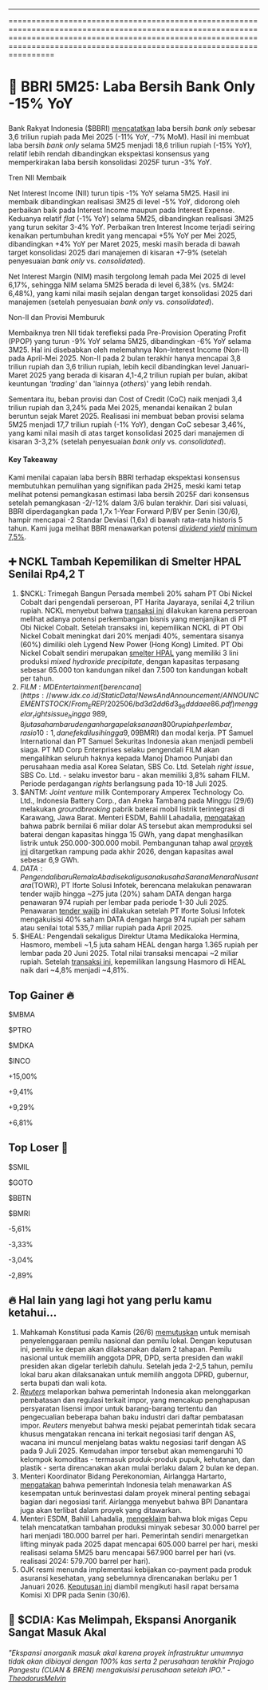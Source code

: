 ---

==================================================================================================================================================================================================================================

# 🏧 BBRI 5M25: Laba Bersih Bank Only -15% YoY

#####

#####

Bank Rakyat Indonesia ($BBRI) [mencatatkan](https://www.ir-bri.com/misc/QR/2025/BRI_Lapkeu_M05_2025_Eng.pdf) laba bersih _bank only_ sebesar 3,6 triliun rupiah pada Mei 2025 (\-11% YoY, -7% MoM). Hasil ini membuat laba bersih _bank only_ selama 5M25 menjadi 18,6 triliun rupiah (\-15% YoY), relatif lebih rendah dibandingkan ekspektasi konsensus yang memperkirakan laba bersih konsolidasi 2025F turun -3% YoY.

Tren NII Membaik

Net Interest Income (NII) turun tipis -1% YoY selama 5M25. Hasil ini membaik dibandingkan realisasi 3M25 di level -5% YoY, didorong oleh perbaikan baik pada Interest Income maupun pada Interest Expense. Keduanya relatif _flat_ (-1% YoY) selama 5M25, dibandingkan realisasi 3M25 yang turun sekitar 3-4% YoY. Perbaikan tren Interest Income terjadi seiring kenaikan pertumbuhan kredit yang mencapai +5% YoY per Mei 2025, dibandingkan +4% YoY per Maret 2025, meski masih berada di bawah target konsolidasi 2025 dari manajemen di kisaran +7-9% (setelah penyesuaian _bank only_ vs. _consolidated_).

Net Interest Margin (NIM) masih tergolong lemah pada Mei 2025 di level 6,17%, sehingga NIM selama 5M25 berada di level 6,38% (vs. 5M24: 6,48%), yang kami nilai masih sejalan dengan target konsolidasi 2025 dari manajemen (setelah penyesuaian _bank only_ vs. _consolidated_).

Non-II dan Provisi Memburuk

Membaiknya tren NII tidak terefleksi pada Pre-Provision Operating Profit (PPOP) yang turun \-9% YoY selama 5M25, dibandingkan -6% YoY selama 3M25. Hal ini disebabkan oleh melemahnya Non-Interest Income (Non-II) pada April-Mei 2025. Non-II pada 2 bulan terakhir hanya mencapai 3,8 triliun rupiah dan 3,6 triliun rupiah, lebih kecil dibandingkan level Januari-Maret 2025 yang berada di kisaran 4,1-4,2 triliun rupiah per bulan, akibat keuntungan _'trading'_ dan 'lainnya (_others_)' yang lebih rendah.

Sementara itu, beban provisi dan Cost of Credit (CoC) naik menjadi 3,4 triliun rupiah dan 3,24% pada Mei 2025, menandai kenaikan 2 bulan beruntun sejak Maret 2025. Realisasi ini membuat beban provisi selama 5M25 menjadi 17,7 triliun rupiah (\-1% YoY), dengan CoC sebesar 3,46%, yang kami nilai masih di atas target konsolidasi 2025 dari manajemen di kisaran 3-3,2% (setelah penyesuaian _bank only_ vs. _consolidated_).

#### Key Takeaway

Kami menilai capaian laba bersih BBRI terhadap ekspektasi konsensus membutuhkan pemulihan yang signifikan pada 2H25, meski kami tetap melihat potensi pemangkasan estimasi laba bersih 2025F dari konsensus setelah pemangkasan -2/-12% dalam 3/6 bulan terakhir. Dari sisi valuasi, BBRI diperdagangkan pada 1,7x 1-Year Forward P/BV per Senin (30/6), hampir mencapai -2 Standar Deviasi (1,6x) di bawah rata-rata historis 5 tahun. Kami juga melihat BBRI menawarkan potensi _[dividend yield](https://stockbit.com/post/18961657)_ [minimum 7,5%](https://stockbit.com/post/18961657).

## ➕ NCKL Tambah Kepemilikan di Smelter HPAL Senilai Rp4,2 T

1.  $NCKL: Trimegah Bangun Persada membeli 20% saham PT Obi Nickel Cobalt dari pengendali perseroan, PT Harita Jayaraya, senilai 4,2 triliun rupiah. NCKL menyebut bahwa [transaksi ini](https://www.idx.co.id/StaticData/NewsAndAnnouncement/ANNOUNCEMENTSTOCK/From_EREP/202506/49c5eebb7f_8db7c417e5.pdf) dilakukan karena perseroan melihat adanya potensi perkembangan bisnis yang menjanjikan di PT Obi Nickel Cobalt. Setelah transaksi ini, kepemilikan NCKL di PT Obi Nickel Cobalt meningkat dari 20% menjadi 40%, sementara sisanya (60%) dimiliki oleh Lygend New Power (Hong Kong) Limited. PT Obi Nickel Cobalt sendiri merupakan [smelter HPAL](https://tbpnickel.com/files/pdf_assets/Harita%20Nickel%202024%20Annual%20Report.pdf) yang memiliki 3 lini produksi _mixed hydroxide precipitate_, dengan kapasitas terpasang sebesar 65.000 ton kandungan nikel dan 7.500 ton kandungan kobalt per tahun.
2.  $FILM: MD Entertainment [berencana](https://www.idx.co.id/StaticData/NewsAndAnnouncement/ANNOUNCEMENTSTOCK/From_EREP/202506/bd3d2dd6d3_96dddaee86.pdf) menggelar _rights issue_ hingga ~989,8 juta saham baru dengan harga pelaksanaan 800 rupiah per lembar, rasio 10:1, dan efek dilusi hingga 9,09%. Potensi raihan dana dari aksi korporasi ini mencapai ~791,8 miliar rupiah, yang ditujukan untuk pembayaran pokok utang kepada Bank Mandiri ($BMRI) dan modal kerja. PT Samuel International dan PT Samuel Sekuritas Indonesia akan menjadi pembeli siaga. PT MD Corp Enterprises selaku pengendali FILM akan mengalihkan seluruh haknya kepada Manoj Dhamoo Punjabi dan perusahaan media asal Korea Selatan, SBS Co. Ltd. Setelah _right issue_, SBS Co. Ltd. - selaku investor baru - akan memiliki 3,8% saham FILM. Periode perdagangan _rights_ berlangsung pada 10-18 Juli 2025.
3.  $ANTM: _Joint venture_ milik Contemporary Amperex Technology Co. Ltd., Indonesia Battery Corp., dan Aneka Tambang pada Minggu (29/6) melakukan _groundbreaking_ pabrik baterai mobil listrik terintegrasi di Karawang, Jawa Barat. Menteri ESDM, Bahlil Lahadalia, [mengatakan](https://www.bloomberg.com/news/articles/2025-06-29/catl-breaks-ground-on-6-billion-indonesia-battery-venture) bahwa pabrik bernilai 6 miliar dolar AS tersebut akan memproduksi sel baterai dengan kapasitas hingga 15 GWh, yang dapat menghasilkan listrik untuk 250.000-300.000 mobil. Pembangunan tahap awal [proyek ini](https://www.reuters.com/world/china/indonesia-china-lithium-battery-plant-operational-by-end-2026-official-says-2025-06-29/) ditargetkan rampung pada akhir 2026, dengan kapasitas awal sebesar 6,9 GWh.
4.  $DATA: Pengendali baru Remala Abadi sekaligus anak usaha Sarana Menara Nusantara ($TOWR), PT Iforte Solusi Infotek, berencana melakukan penawaran tender wajib hingga ~275 juta (20%) saham DATA dengan harga penawaran 974 rupiah per lembar pada periode 1-30 Juli 2025. Penawaran [tender wajib](https://www.idx.co.id/StaticData/NewsAndAnnouncement/ANNOUNCEMENTSTOCK/From_EREP/202506/b5b90e3a0a_948fbe4d5b.pdf) ini dilakukan setelah PT Iforte Solusi Infotek mengakuisisi 40% saham DATA dengan harga 974 rupiah per saham atau senilai total 535,7 miliar rupiah pada April 2025.
5.  $HEAL: Pengendali sekaligus Direktur Utama Medikaloka Hermina, Hasmoro, membeli ~1,5 juta saham HEAL dengan harga 1.365 rupiah per lembar pada 20 Juni 2025. Total nilai transaksi mencapai ~2 miliar rupiah. Setelah [transaksi ini](https://www.idx.co.id/StaticData/NewsAndAnnouncement/ANNOUNCEMENTSTOCK/From_EREP/202506/7f3cb82d1a_c13954aa9b.pdf), kepemilikan langsung Hasmoro di HEAL naik dari ~4,8% menjadi ~4,81%.

## Top Gainer 🔥

$MBMA

$PTRO

$MDKA

$INCO

+15,00%

+9,41%

+9,29%

+6,81%

## Top Loser 🤕

$SMIL

$GOTO

$BBTN

$BMRI

\-5,61%

\-3,33%

\-3,04%

\-2,89%

## 🔥 Hal lain yang lagi hot yang perlu kamu ketahui...

1.  Mahkamah Konstitusi pada Kamis (26/6) [memutuskan](https://www.kompas.id/artikel/sambut-putusan-mk-pisahkan-pemilu-kpu-kurangi-jenuh-politik-permudah-tahapan) untuk memisah penyelenggaraan pemilu nasional dan pemilu lokal. Dengan keputusan ini, pemilu ke depan akan dilaksanakan dalam 2 tahapan. Pemilu nasional untuk memilih anggota DPR, DPD, serta presiden dan wakil presiden akan digelar terlebih dahulu. Setelah jeda 2-2,5 tahun, pemilu lokal baru akan dilaksanakan untuk memilih anggota DPRD, gubernur, serta bupati dan wali kota.
2.  [_Reuters_](https://www.reuters.com/world/asia-pacific/indonesia-ease-import-restrictions-goods-ahead-us-tariff-deadline-2025-06-30/) melaporkan bahwa pemerintah Indonesia akan melonggarkan pembatasan dan regulasi terkait impor, yang mencakup penghapusan persyaratan lisensi impor untuk barang-barang tertentu dan pengecualian beberapa bahan baku industri dari daftar pembatasan impor. _Reuters_ menyebut bahwa meski pejabat pemerintah tidak secara khusus mengatakan rencana ini terkait negosiasi tarif dengan AS, wacana ini muncul menjelang batas waktu negosiasi tarif dengan AS pada 9 Juli 2025. Kemudahan impor tersebut akan memengaruhi 10 kelompok komoditas - termasuk produk-produk pupuk, kehutanan, dan plastik - serta direncanakan akan mulai berlaku dalam 2 bulan ke depan.
3.  Menteri Koordinator Bidang Perekonomian, Airlangga Hartarto, [mengatakan](https://www.reuters.com/world/asia-pacific/indonesia-offers-us-opportunity-critical-minerals-joint-investment-part-tariff-2025-06-30/) bahwa pemerintah Indonesia telah menawarkan AS kesempatan untuk berinvestasi dalam proyek mineral penting sebagai bagian dari negosiasi tarif. Airlangga menyebut bahwa BPI Danantara juga akan terlibat dalam proyek yang ditawarkan.
4.  Menteri ESDM, Bahlil Lahadalia, [mengeklaim](https://www.reuters.com/business/energy/indonesia-says-exxon-boosts-production-cepu-block-2025-06-26/) bahwa blok migas Cepu telah mencatatkan tambahan produksi minyak sebesar 30.000 barrel per hari menjadi 180.000 barrel per hari. Pemerintah sendiri menargetkan lifting minyak pada 2025 dapat mencapai 605.000 barrel per hari, meski realisasi selama 5M25 baru mencapai 567.900 barrel per hari (vs. realisasi 2024: 579.700 barrel per hari).
5.  OJK resmi menunda implementasi kebijakan co-payment pada produk asuransi kesehatan, yang sebelumnya direncanakan berlaku per 1 Januari 2026. [Keputusan ini](https://keuangan.kontan.co.id/news/ojk-resmi-menunda-kebijakan-co-payment-10-asuransi-kesehatan) diambil mengikuti hasil rapat bersama Komisi XI DPR pada Senin (30/6).

## 🧠 $CDIA: Kas Melimpah, Ekspansi Anorganik Sangat Masuk Akal

###### "Ekspansi anorganik masuk akal karena proyek infrastruktur umumnya tidak akan dibiayai dengan 100% kas serta 2 perusahaan terakhir Prajogo Pangestu (CUAN & BREN) mengakuisisi perusahaan setelah IPO." - [TheodorusMelvin](https://stockbit.com/TheodorusMelvin)

#####

